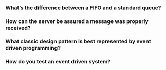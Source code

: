 # 

### What’s the difference between a FIFO and a standard queue?
### How can the server be assured a message was properly received?
### What classic design pattern is best represented by event driven programming?
### How do you test an event driven system?
